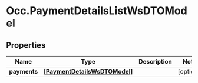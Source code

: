 # Occ.PaymentDetailsListWsDTOModel

## Properties
Name | Type | Description | Notes
------------ | ------------- | ------------- | -------------
**payments** | [**[PaymentDetailsWsDTOModel]**](PaymentDetailsWsDTOModel.md) |  | [optional] 


